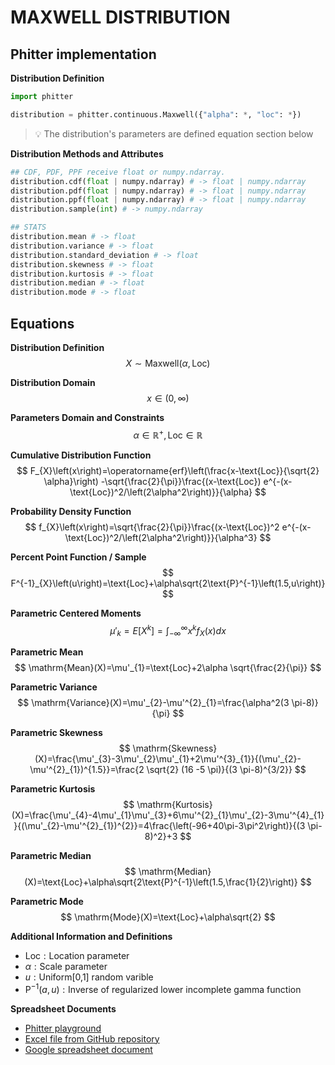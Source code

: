 # MAXWELL DISTRIBUTION

## Phitter implementation

**Distribution Definition**

```python
import phitter

distribution = phitter.continuous.Maxwell({"alpha": *, "loc": *})
```

> 💡 The distribution's parameters are defined equation section below

**Distribution Methods and Attributes**

```python
## CDF, PDF, PPF receive float or numpy.ndarray.
distribution.cdf(float | numpy.ndarray) # -> float | numpy.ndarray
distribution.pdf(float | numpy.ndarray) # -> float | numpy.ndarray
distribution.ppf(float | numpy.ndarray) # -> float | numpy.ndarray
distribution.sample(int) # -> numpy.ndarray

## STATS
distribution.mean # -> float
distribution.variance # -> float
distribution.standard_deviation # -> float
distribution.skewness # -> float
distribution.kurtosis # -> float
distribution.median # -> float
distribution.mode # -> float
```

## Equations

**Distribution Definition**
$$ X\sim\mathrm{Maxwell}\left(\alpha,\text{Loc}\right) $$

**Distribution Domain**
$$ x\in\left(0,\infty\right) $$

**Parameters Domain and Constraints**
$$ \alpha\in\mathbb{R}^{+}, \text{Loc}\in\mathbb{R} $$

**Cumulative Distribution Function**
$$ F_{X}\left(x\right)=\operatorname{erf}\left(\frac{x-\text{Loc}}{\sqrt{2} \alpha}\right) -\sqrt{\frac{2}{\pi}}\frac{(x-\text{Loc}) e^{-(x-\text{Loc})^2/\left(2\alpha^2\right)}}{\alpha} $$

**Probability Density Function**
$$ f_{X}\left(x\right)=\sqrt{\frac{2}{\pi}}\frac{(x-\text{Loc})^2 e^{-(x-\text{Loc})^2/\left(2\alpha^2\right)}}{\alpha^3} $$

**Percent Point Function / Sample**
$$ F^{-1}_{X}\left(u\right)=\text{Loc}+\alpha\sqrt{2\text{P}^{-1}\left(1.5,u\right)} $$

**Parametric Centered Moments**
$$ \mu'_{k}=E[X^k]=\int_{-\infty}^{\infty}x^{k}f_{X}\left(x\right)dx $$

**Parametric Mean**
$$ \mathrm{Mean}(X)=\mu'_{1}=\text{Loc}+2\alpha \sqrt{\frac{2}{\pi}} $$

**Parametric Variance**
$$ \mathrm{Variance}(X)=\mu'_{2}-\mu'^{2}_{1}=\frac{\alpha^2(3 \pi-8)}{\pi} $$

**Parametric Skewness**
$$ \mathrm{Skewness}(X)=\frac{\mu'_{3}-3\mu'_{2}\mu'_{1}+2\mu'^{3}_{1}}{(\mu'_{2}-\mu'^{2}_{1})^{1.5}}=\frac{2 \sqrt{2} (16 -5 \pi)}{(3 \pi-8)^{3/2}} $$

**Parametric Kurtosis**
$$ \mathrm{Kurtosis}(X)=\frac{\mu'_{4}-4\mu'_{1}\mu'_{3}+6\mu'^{2}_{1}\mu'_{2}-3\mu'^{4}_{1}}{(\mu'_{2}-\mu'^{2}_{1})^{2}}=4\frac{\left(-96+40\pi-3\pi^2\right)}{(3 \pi-8)^2}+3 $$

**Parametric Median**
$$ \mathrm{Median}(X)=\text{Loc}+\alpha\sqrt{2\text{P}^{-1}\left(1.5,\frac{1}{2}\right)} $$

**Parametric Mode**
$$ \mathrm{Mode}(X)=\text{Loc}+\alpha\sqrt{2} $$

**Additional Information and Definitions**
- $\text{Loc}:\text{Location parameter}$
- $\alpha:\text{Scale parameter}$
- $u:\text{Uniform[0,1] random varible}$
- $\text{P}^{-1}\left(a,u\right):\text{Inverse of regularized lower incomplete gamma function}$

**Spreadsheet Documents**

-   [Phitter playground](https://phitter.io/distributions/continuous/maxwell)
-   [Excel file from GitHub repository](https://github.com/phitterio/phitter-files/blob/main/continuous/maxwell.xlsx)
-   [Google spreadsheet document](https://docs.google.com/spreadsheets/d/15tPw2RM2_a0vJMjVwNgsJnJUKFk9xbcEALqOf1m5qH0)
    